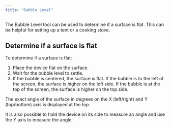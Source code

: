 ```yaml
---
title: "Bubble Level"
---
```


The Bubble Level tool can be used to determine if a surface is flat. This can be helpful for setting up a tent or a cooking stove.

## Determine if a surface is flat
To determine if a surface is flat:

1. Place the device flat on the surface.
2. Wait for the bubble level to settle.
3. If the bubble is centered, the surface is flat. If the bubble is to the left of the screen, the surface is higher on the left side. If the bubble is at the top of the screen, the surface is higher on the top side.

The exact angle of the surface in degrees on the X (left/right) and Y (top/bottom) axis is displayed at the top.

It is also possible to hold the device on its side to measure an angle and use the Y axis to measure the angle.
